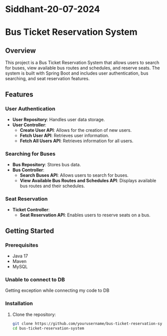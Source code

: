 # Siddhant-20-07-2024

# Bus Ticket Reservation System

## Overview
This project is a Bus Ticket Reservation System that allows users to search for buses, view available bus routes and schedules, and reserve seats. The system is built with Spring Boot and includes user authentication, bus searching, and seat reservation features.

## Features

### User Authentication
- **User Repository**: Handles user data storage.
- **User Controller**:
  - **Create User API**: Allows for the creation of new users.
  - **Fetch User API**: Retrieves user information.
  - **Fetch All Users API**: Retrieves information for all users.

### Searching for Buses
- **Bus Repository**: Stores bus data.
- **Bus Controller**:
  - **Search Buses API**: Allows users to search for buses.
  - **View Available Bus Routes and Schedules API**: Displays available bus routes and their schedules.

### Seat Reservation
- **Ticket Controller**:
  - **Seat Reservation API**: Enables users to reserve seats on a bus.

## Getting Started

### Prerequisites
- Java 17
- Maven
- MySQL

### Unable to connect to DB

Getting exception while connecting my code to DB

### Installation

1. Clone the repository:
   ```sh
   git clone https://github.com/yourusername/bus-ticket-reservation-system.git
   cd bus-ticket-reservation-system

